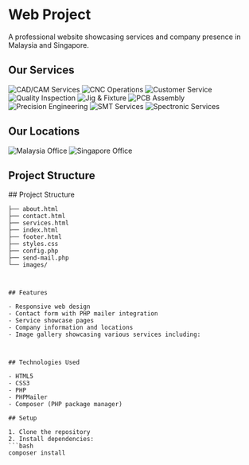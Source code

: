 # Web Project

A professional website showcasing services and company presence in Malaysia and Singapore.

## Our Services

![CAD/CAM Services](images/cad.jpg) ![CNC Operations](images/cnc.jpg) ![Customer Service](images/customer.png) ![Quality Inspection](images/inspection.jpg)
![Jig & Fixture](images/jig.jpg) ![PCB Assembly](images/pcb.jpg) ![Precision Engineering](images/precision.jpg) ![SMT Services](images/smt.jpg)
![Spectronic Services](images/spectronic.jpg)

## Our Locations

![Malaysia Office](images/malaysia.png) ![Singapore Office](images/singapore.png)

## Project Structure






## Project Structure

```
├── about.html
├── contact.html
├── services.html
├── index.html
├── footer.html
├── styles.css
├── config.php
├── send-mail.php
└── images/



## Features

- Responsive web design
- Contact form with PHP mailer integration
- Service showcase pages
- Company information and locations
- Image gallery showcasing various services including:



## Technologies Used

- HTML5
- CSS3
- PHP
- PHPMailer
- Composer (PHP package manager)

## Setup

1. Clone the repository
2. Install dependencies:
```bash
composer install
